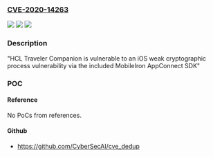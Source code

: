 ### [CVE-2020-14263](https://cve.mitre.org/cgi-bin/cvename.cgi?name=CVE-2020-14263)
![](https://img.shields.io/static/v1?label=Product&message=%22HCL%20Traveler%20Companion%22&color=blue)
![](https://img.shields.io/static/v1?label=Version&message=n%2Fa&color=blue)
![](https://img.shields.io/static/v1?label=Vulnerability&message=%22Sensitive%20Data%20Exposure%22&color=brighgreen)

### Description

"HCL Traveler Companion is vulnerable to an iOS weak cryptographic process vulnerability via the included MobileIron AppConnect SDK"

### POC

#### Reference
No PoCs from references.

#### Github
- https://github.com/CyberSecAI/cve_dedup

